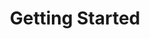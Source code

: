 ---
layout: default
title: Getting Started
anchor: getting_started

sections:
  -
    title: What is Kubernetes?
    description: This section introduces you to GitHub and the collaboration features we will use throughout the class.
    module: whatisk8s
  -
    title: Downloading or Building Kubernetes
    description: In this section you will learn about the GitHub flow and create your first pull request.
    module: troubleshooting
  -
    title: Hello World Walkthrough
    description: In this section you will learn how to clone the repository to your desktop and work locally to make changes.
    module: reference
  -
    title: Managing Projects on GitHub
    description: In this section you will learn about the project management features in GitHub.
    module: docker

---